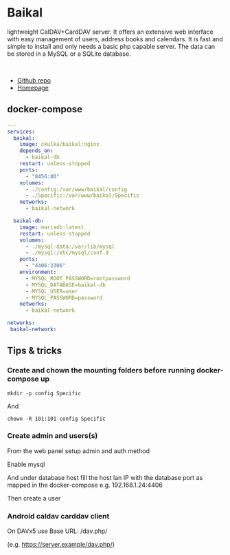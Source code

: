 # Baikal

lightweight CalDAV+CardDAV server. It offers an extensive web interface with easy management of users, address books and calendars. It is fast and simple to install and only needs a basic php capable server. The data can be stored in a MySQL or a SQLite database.

<br>

- [Github repo](https://github.com/ckulka/baikal-docker)
- [Homepage](https://sabre.io/baikal/)

## docker-compose

```yml
---
services:
  baikal:
    image: ckulka/baikal:nginx
    depends_on:
      - baikal-db
    restart: unless-stopped
    ports:
      - "8456:80"
    volumes:
      - ./config:/var/www/baikal/config
      - ./Specific:/var/www/baikal/Specific
    networks:
      - baikal-network

  baikal-db:
    image: mariadb:latest
    restart: unless-stopped
    volumes:
      - ./mysql-data:/var/lib/mysql
      - ./mysql:/etc/mysql/conf.d
    ports:
      - "4406:3306"
    environment:
      - MYSQL_ROOT_PASSWORD=rootpassword
      - MYSQL_DATABASE=baikal-db
      - MYSQL_USER=user
      - MYSQL_PASSWORD=password
    networks:
      - baikal-network

networks:
 baikal-network:
```

## Tips & tricks

### Create and chown  the mounting folders before running docker-compose up

`mkdir -p config Specific`

And

`chown -R 101:101 config Specific`



### Create admin and users(s)

From the web panel setup admin and auth method

Enable mysql

And under database host fill the host lan IP with the database port as mapped in the docker-compose  e.g. 192.168.1.24:4406

Then create a user

### Android caldav carddav client

On DAVx5 use Base URL: /dav.php/ 

(e.g. https://server.example/dav.php/)
